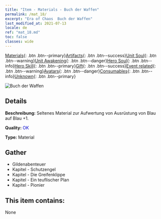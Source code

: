 ```yaml
---
title: "Item - Materials - Buch der Waffen"
permalink: /mat_18/
excerpt: "Era of Chaos  Buch der Waffen"
last_modified_at: 2021-07-13
locale: de
ref: "mat_18.md"
toc: false
classes: wide
---
```

 [Materials](/ItemsDE/){: .btn .btn--primary}[Artifacts](/ItemsDE/Artifacts/){: .btn .btn--success}[Unit Soul](/ItemsDE/UnitSoul/){: .btn .btn--warning}[Unit Awakening](/ItemsDE/UnitAwakening/){: .btn .btn--danger}[Hero Soul](/ItemsDE/HeroSoul/){: .btn .btn--info}[Hero Skill](/ItemsDE/HeroSkill/){: .btn .btn--primary}[Gift](/ItemsDE/Gift/){: .btn .btn--success}[Event related](/ItemsDE/Events/){: .btn .btn--warning}[Avatars](/ItemsDE/Avatars/){: .btn .btn--danger}[Consumables](/ItemsDE/Consumables/){: .btn .btn--info}[Unknown](/ItemsDE/Unknown/){: .btn .btn--primary}

 ![Buch der Waffen](/images/t/i_cailiao_hexin1.png)

## Details
 **Beschreibung:** Seltenes Material zur Aufwertung von Ausrüstung von Blau auf Blau +1.

 **Quality:** <span style="color: #0000CD">OK</span>

 **Type:** Material

## Gather

*    Gildenabenteuer 
*    Kapitel - Schutzengel 
*    Kapitel - Die Greifenklippe 
*    Kapitel - Ein teuflischer Plan 
*    Kapitel - Pionier 

## This item contains:

  None

